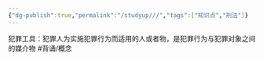 ```yaml
---
{"dg-publish":true,"permalink":"/studyup///","tags":["知识点","刑法"]}
---
```


犯罪工具：犯罪人为实施犯罪行为而适用的人或者物，是犯罪行为与犯罪对象之间的媒介物 #背诵/概念 